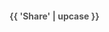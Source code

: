 <style>
  .share-panel{
    display: flex;
    align-items:center;
    flex-flow:row wrap;
    justify-content:flex-start;
  }
  .share-panel a{
     margin:2.5px 17.5px 12px 0;
     padding:10px;
     color:#fff;
     opacity:1;
     transition:opacity 0.3s ease-in-out;
     border-radius:50%;
  }
  .share-panel a:hover{
          opacity:0.84;
  }
  h4.share{
    text-align:left;
    color:#555;
    font-size:1em;
  }
</style>
<h4 class = 'share'>{{ 'Share' | upcase }}</h4>
<div class = 'share-panel icons'> 
   <span>
    <a class = 'facebook' href="https://www.facebook.com/sharer/sharer.php?u={{ site.url }}{{site.baseurl}}{{ page.url }}"
    onclick="window.open(this.href, 'mywin','left=20,top=20,width=500,height=500,toolbar=1,resizable=0'); return false;" >
      <i class="icon icon-facebook"></i>
    </a>
   </span>
   
   <span>
    <a class = 'twitter' href="https://twitter.com/intent/tweet?text={{ page.title }}&url={{ site.url }}{{site.baseurl}}{{ page.url }}" 
    onclick="window.open(this.href, 'mywin', 'left=20,top=20,width=500,height=500,toolbar=1,resizable=0'); return false;">
      <i class="icon icon-twitter"></i>
    </a>
   </span>
  
   <span>
    <a class = 'linkedin' href="https://www.linkedin.com/shareArticle?mini=true&url={{ site.url }}{{site.baseurl}}{{ page.url }}&title={{ page.title }}&summary={{ page.description }}&source=societypieces" 
    onclick="window.open(this.href, 'mywin', 'left=20,top=20,width=500,height=500,toolbar=1,resizable=0'); return false;" >
      <i class="icon icon-linkedin"></i>
    </a>
   </span>
   
   <span>
    <a class = 'whatsapp' href="whatsapp://send?text={{ site.url }}{{site.baseurl}}{{ page.url }}" data-action="share/whatsapp/share">
      <i class="icon icon-whatsapp"></i>
    </a>
   </span>                                       
</div>